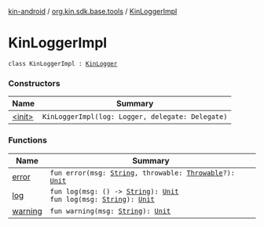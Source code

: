 [kin-android](../../index.md) / [org.kin.sdk.base.tools](../index.md) / [KinLoggerImpl](./index.md)

# KinLoggerImpl

`class KinLoggerImpl : `[`KinLogger`](../-kin-logger/index.md)

### Constructors

| Name | Summary |
|---|---|
| [&lt;init&gt;](-init-.md) | `KinLoggerImpl(log: Logger, delegate: Delegate)` |

### Functions

| Name | Summary |
|---|---|
| [error](error.md) | `fun error(msg: `[`String`](https://kotlinlang.org/api/latest/jvm/stdlib/kotlin/-string/index.html)`, throwable: `[`Throwable`](https://kotlinlang.org/api/latest/jvm/stdlib/kotlin/-throwable/index.html)`?): `[`Unit`](https://kotlinlang.org/api/latest/jvm/stdlib/kotlin/-unit/index.html) |
| [log](log.md) | `fun log(msg: () -> `[`String`](https://kotlinlang.org/api/latest/jvm/stdlib/kotlin/-string/index.html)`): `[`Unit`](https://kotlinlang.org/api/latest/jvm/stdlib/kotlin/-unit/index.html)<br>`fun log(msg: `[`String`](https://kotlinlang.org/api/latest/jvm/stdlib/kotlin/-string/index.html)`): `[`Unit`](https://kotlinlang.org/api/latest/jvm/stdlib/kotlin/-unit/index.html) |
| [warning](warning.md) | `fun warning(msg: `[`String`](https://kotlinlang.org/api/latest/jvm/stdlib/kotlin/-string/index.html)`): `[`Unit`](https://kotlinlang.org/api/latest/jvm/stdlib/kotlin/-unit/index.html) |
